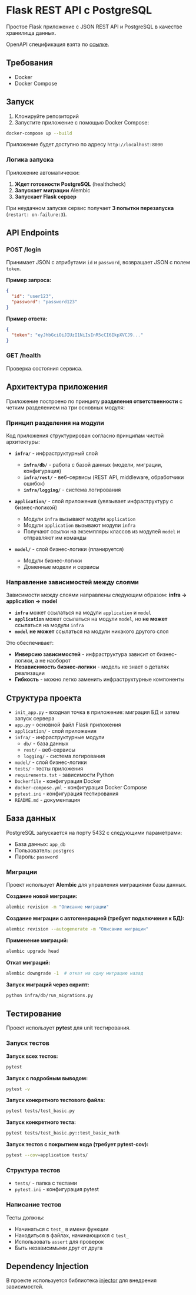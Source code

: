 # Flask REST API с PostgreSQL

Простое Flask приложение с JSON REST API и PostgreSQL в качестве хранилища данных.

OpenAPI спецификация взята по [ссылке](https://github.com/OtusTeam/highload/blob/d952f8bf71cb979f30e1657f37713ddd33b4451d/homework/openapi.json).

## Требования

- Docker
- Docker Compose

## Запуск

1. Клонируйте репозиторий
2. Запустите приложение с помощью Docker Compose:

```bash
docker-compose up --build
```

Приложение будет доступно по адресу `http://localhost:8000`

### Логика запуска

Приложение автоматически:
1. **Ждет готовности PostgreSQL** (healthcheck)
2. **Запускает миграции** Alembic
3. **Запускает Flask сервер**

При неудачном запуске сервис получает **3 попытки перезапуска** (`restart: on-failure:3`).

## API Endpoints

### POST /login
Принимает JSON с атрибутами `id` и `password`, возвращает JSON с полем `token`.

**Пример запроса:**
```json
{
  "id": "user123",
  "password": "password123"
}
```

**Пример ответа:**
```json
{
  "token": "eyJhbGciOiJIUzI1NiIsInR5cCI6IkpXVCJ9..."
}
```

### GET /health
Проверка состояния сервиса.

## Архитектура приложения

Приложение построено по принципу **разделения ответственности** с четким разделением на три основных модуля:

### Принцип разделения на модули

Код приложения структурирован согласно принципам чистой архитектуры:

- **`infra/`** - инфраструктурный слой
  - **`infra/db/`** - работа с базой данных (модели, миграции, конфигурация)
  - **`infra/rest/`** - веб-сервисы (REST API, middleware, обработчики ошибок)
  - **`infra/logging/`** - система логирования

- **`application/`** - слой приложения (увязывает инфраструктуру с бизнес-логикой)
  - Модули `infra` вызывают модули `application`
  - Модули `application` вызывают модули `infra`
  - Получают ссылки на экземпляры классов из модулей `model` и отправляют им команды

- **`model/`** - слой бизнес-логики (планируется)
  - Модули бизнес-логики
  - Доменные модели и сервисы

### Направление зависимостей между слоями

Зависимости между слоями направлены следующим образом: **infra → application → model**

- **`infra`** может ссылаться на модули `application` и `model`
- **`application`** может ссылаться на модули `model`, но **не может** ссылаться на модули `infra`
- **`model`** **не может** ссылаться на модули никакого другого слоя

Это обеспечивает:
- **Инверсию зависимостей** - инфраструктура зависит от бизнес-логики, а не наоборот
- **Независимость бизнес-логики** - модель не знает о деталях реализации
- **Гибкость** - можно легко заменить инфраструктурные компоненты

## Структура проекта

- `init_app.py` - входная точка в приложение: миграция БД и затем запуск сервера
- `app.py` - основной файл Flask приложения
- `application/` - слой приложения
- `infra/` - инфраструктурные модули
  - `db/` - база данных
  - `rest/` - веб-сервисы
  - `logging/` - система логирования
- `model/` - слой бизнес-логики
- `tests/` - тесты приложения
- `requirements.txt` - зависимости Python
- `Dockerfile` - конфигурация Docker
- `docker-compose.yml` - конфигурация Docker Compose
- `pytest.ini` - конфигурация тестирования
- `README.md` - документация

## База данных

PostgreSQL запускается на порту 5432 с следующими параметрами:
- База данных: `app_db`
- Пользователь: `postgres`
- Пароль: `password`

### Миграции

Проект использует **Alembic** для управления миграциями базы данных.

**Создание новой миграции:**
```bash
alembic revision -m "Описание миграции"
```

**Создание миграции с автогенерацией (требует подключения к БД):**
```bash
alembic revision --autogenerate -m "Описание миграции"
```

**Применение миграций:**
```bash
alembic upgrade head
```

**Откат миграций:**
```bash
alembic downgrade -1  # откат на одну миграцию назад
```

**Запуск миграций через скрипт:**
```bash
python infra/db/run_migrations.py
```

## Тестирование

Проект использует **pytest** для unit тестирования.

### Запуск тестов

**Запуск всех тестов:**
```bash
pytest
```

**Запуск с подробным выводом:**
```bash
pytest -v
```

**Запуск конкретного тестового файла:**
```bash
pytest tests/test_basic.py
```

**Запуск конкретного теста:**
```bash
pytest tests/test_basic.py::test_basic_math
```

**Запуск тестов с покрытием кода (требует pytest-cov):**
```bash
pytest --cov=application tests/
```

### Структура тестов

- `tests/` - папка с тестами
- `pytest.ini` - конфигурация pytest

### Написание тестов

Тесты должны:
- Начинаться с `test_` в имени функции
- Находиться в файлах, начинающихся с `test_`
- Использовать `assert` для проверок
- Быть независимыми друг от друга

## Dependency Injection

В проекте используется библиотека [injector](https://pypi.org/project/injector/) для внедрения зависимостей.